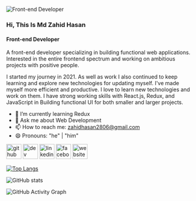 ![Front-end Developer ](https://media-exp1.licdn.com/dms/image/C5616AQFOHPzmJKPIcw/profile-displaybackgroundimage-shrink_350_1400/0/1642851709533?e=1672272000&v=beta&t=WtLYqC7F8ysDLhK2Dpf6HcuvYqKJEz8OSP-N-AaSt4U)

### Hi, This Is Md Zahid Hasan
#### Front-end Developer 


A front-end developer specializing in building functional web applications. Interested in the entire frontend spectrum and working on ambitious projects with positive people.

I started my journey in 2021. As well as work I also continued to keep learning and explore new technologies for updating myself. I've made myself more efficient and productive. I love to learn new technologies and work on them. I have strong working skills with React.js, Redux, and JavaScript in Building functional UI for both smaller and larger projects.

- 🌱 I’m currently learning Redux 
- 💬 Ask me about Web Development  
- 📫 How to reach me: zahidhasan2806@gmail.com 
- 😄 Pronouns: "he" | "him" 


[<img src='https://cdn.jsdelivr.net/npm/simple-icons@3.0.1/icons/github.svg' alt='github' height='40'>](https://github.com/zahidhasan2806)  [<img src='https://cdn.jsdelivr.net/npm/simple-icons@3.0.1/icons/dev-dot-to.svg' alt='dev' height='40'>](https://dev.to/zahidhasan2806)  [<img src='https://cdn.jsdelivr.net/npm/simple-icons@3.0.1/icons/linkedin.svg' alt='linkedin' height='40'>](https://www.linkedin.com/in/zahidhasan2806/)  [<img src='https://cdn.jsdelivr.net/npm/simple-icons@3.0.1/icons/facebook.svg' alt='facebook' height='40'>](https://www.facebook.com/jahid.zam)  [<img src='https://cdn.jsdelivr.net/npm/simple-icons@3.0.1/icons/icloud.svg' alt='website' height='40'>](https://mdzahidhasan2806.web.app)  

[![Top Langs](https://github-readme-stats.vercel.app/api/top-langs/?username=zahidhasan2806)](https://github.com/anuraghazra/github-readme-stats)

![GitHub stats](https://github-readme-stats.vercel.app/api?username=zahidhasan2806&show_icons=true)  

![GitHub Activity Graph](https://activity-graph.herokuapp.com/graph?username=zahidhasan2806)  

